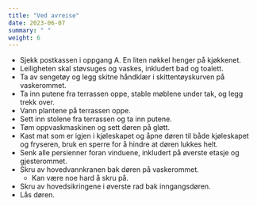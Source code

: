 ```yaml
---
title: "Ved avreise"
date: 2023-06-07
summary: " "
weight: 6
---
```


- Sjekk postkassen i oppgang A. En liten nøkkel henger på kjøkkenet.
- Leiligheten skal støvsuges og vaskes, inkludert bad og toalett.
- Ta av sengetøy og legg skitne håndklær i skittentøyskurven på vaskerommet.
- Ta inn putene fra terrassen oppe, stable møblene under tak, og legg trekk over.
- Vann plantene på terrassen oppe.
- Sett inn stolene fra terrassen og ta inn putene.
- Tøm oppvaskmaskinen og sett døren på gløtt.
- Kast mat som er igjen i kjøleskapet og åpne døren til både kjøleskapet og fryseren, bruk en sperre for å hindre at døren lukkes helt.
- Senk alle persienner foran vinduene, inkludert på øverste etasje og gjesterommet.
- Skru av hovedvannkranen bak døren på vaskerommet.
    - Kan være noe hard å skru på.
- Skru av hovedsikringene i øverste rad bak inngangsdøren.
- Lås døren.